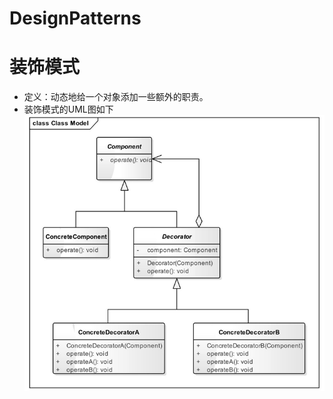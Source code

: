 # DesignPatterns
# 装饰模式  
* 定义：动态地给一个对象添加一些额外的职责。  
* 装饰模式的UML图如下  
![](https://github.com/martinwang0226/DesignPatterns/blob/develop/%E8%A3%85%E9%A5%B0%E6%A8%A1%E5%BC%8F.png)

    

